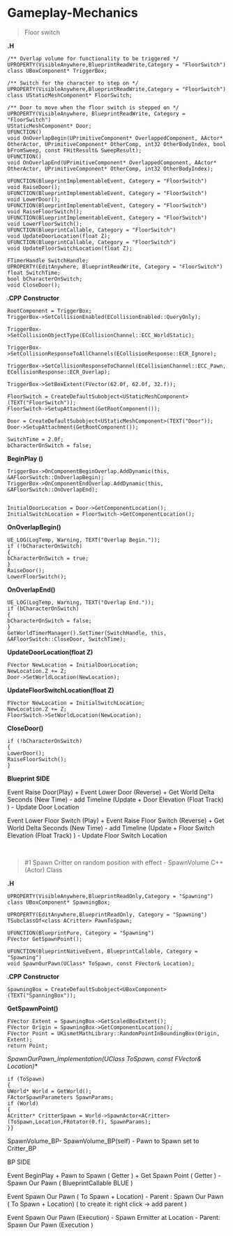 # Gameplay-Mechanics

> Floor switch
> 

**.H**
```
/** Overlap volume for functionality to be triggered */
UPROPERTY(VisibleAnywhere,BlueprintReadWrite,Category = "FloorSwitch")
class UBoxComponent* TriggerBox;
 
/** Switch for the character to step on */
UPROPERTY(VisibleAnywhere,BlueprintReadWrite,Category = "FloorSwitch")
class UStaticMeshComponent* FloorSwitch;
 
/** Door to move when the floor switch is stepped on */
UPROPERTY(VisibleAnywhere, BlueprintReadWrite, Category = "FloorSwitch")
UStaticMeshComponent* Door;
UFUNCTION()
void OnOverlapBegin(UPrimitiveComponent* OverlappedComponent, AActor* OtherActor, UPrimitiveComponent* OtherComp, int32 OtherBodyIndex, bool bFromSweep, const FHitResult& SweepResult);
UFUNCTION()
void OnOverlapEnd(UPrimitiveComponent* OverlappedComponent, AActor* OtherActor, UPrimitiveComponent* OtherComp, int32 OtherBodyIndex);

UFUNCTION(BlueprintImplementableEvent, Category = "FloorSwitch")
void RaiseDoor();
UFUNCTION(BlueprintImplementableEvent, Category = "FloorSwitch")
void LowerDoor();
UFUNCTION(BlueprintImplementableEvent, Category = "FloorSwitch")
void RaiseFloorSwitch();
UFUNCTION(BlueprintImplementableEvent, Category = "FloorSwitch")
void LowerFloorSwitch();
UFUNCTION(BlueprintCallable, Category = "FloorSwitch")
void UpdateDoorLocation(float Z);
UFUNCTION(BlueprintCallable, Category = "FloorSwitch")
void UpdateFloorSwitchLocation(float Z);

FTimerHandle SwitchHandle;
UPROPERTY(EditAnywhere, BlueprintReadWrite, Category = "FloorSwitch")
float SwitchTime;
bool bCharacterOnSwitch;
void CloseDoor();
```
**.CPP**
**Constructor**
```
RootComponent = TriggerBox;
TriggerBox->SetCollisionEnabled(ECollisionEnabled::QueryOnly); 
 
TriggerBox->SetCollisionObjectType(ECollisionChannel::ECC_WorldStatic);
 
TriggerBox->SetCollisionResponseToAllChannels(ECollisionResponse::ECR_Ignore);
 
TriggerBox->SetCollisionResponseToChannel(ECollisionChannel::ECC_Pawn, ECollisionResponse::ECR_Overlap);
 
TriggerBox->SetBoxExtent(FVector(62.0f, 62.0f, 32.f));
 
FloorSwitch = CreateDefaultSubobject<UStaticMeshComponent>(TEXT("FloorSwitch"));
FloorSwitch->SetupAttachment(GetRootComponent());
 
Door = CreateDefaultSubobject<UStaticMeshComponent>(TEXT("Door"));
Door->SetupAttachment(GetRootComponent());

SwitchTime = 2.0f;
bCharacterOnSwitch = false;
```

**BeginPlay ()**
```
TriggerBox->OnComponentBeginOverlap.AddDynamic(this, &AFloorSwitch::OnOverlapBegin);
TriggerBox->OnComponentEndOverlap.AddDynamic(this, &AFloorSwitch::OnOverlapEnd);


InitialDoorLocation = Door->GetComponentLocation();
InitialSwitchLocation = FloorSwitch->GetComponentLocation();
```


**OnOverlapBegin()**
```
UE_LOG(LogTemp, Warning, TEXT("Overlap Begin."));
if (!bCharacterOnSwitch) 
{
bCharacterOnSwitch = true;
}
RaiseDoor();
LowerFloorSwitch();
```

**OnOverlapEnd()**
```
UE_LOG(LogTemp, Warning, TEXT("Overlap End."));
if (bCharacterOnSwitch)
{
bCharacterOnSwitch = false;
}
GetWorldTimerManager().SetTimer(SwitchHandle, this, &AFloorSwitch::CloseDoor, SwitchTime);
```

**UpdateDoorLocation(float Z)**
```
FVector NewLocation = InitialDoorLocation;
NewLocation.Z += Z;
Door->SetWorldLocation(NewLocation);
```

**UpdateFloorSwitchLocation(float Z)**
```
FVector NewLocation = InitialSwitchLocation;
NewLocation.Z += Z;
FloorSwitch->SetWorldLocation(NewLocation);
```

**CloseDoor()**
```
if (!bCharacterOnSwitch)
{
LowerDoor();
RaiseFloorSwitch();
}
```

**Blueprint SIDE**

Event Raise Door(Play) + Event Lower Door (Reverse) + Get World Delta Seconds (New Time) -  add Timeline (Update + Door Elevation (Float Track) ) - Update Door Location

Event Lower Floor Switch (Play) + Event Raise Floor Switch (Reverse) + Get World Delta Seconds (New Time) -  add Timeline (Update + Floor Switch Elevation (Float Track) ) - Update Floor Switch Location

&nbsp;

> #1 Spawn Critter on random position with effect - SpawnVolume C++ (Actor) Class
> 

**.H**
```
UPROPERTY(VisibleAnywhere,BlueprintReadOnly,Category = "Spawning")
class UBoxComponent* SpawningBox;
 
UPROPERTY(EditAnywhere,BlueprintReadOnly, Category = "Spawning")
TSubclassOf<class ACritter> PawnToSpawn;
 
UFUNCTION(BlueprintPure, Category = "Spawning")
FVector GetSpawnPoint();
 
UFUNCTION(BlueprintNativeEvent, BlueprintCallable, Category = "Spawning")
void SpawnOurPawn(UClass* ToSpawn, const FVector& Location);
```
**.CPP**
**Constructor**
```
SpawningBox = CreateDefaultSubobject<UBoxComponent>(TEXT("SpanningBox"));
```
**GetSpawnPoint()**
```
FVector Extent = SpawningBox->GetScaledBoxExtent();
FVector Origin = SpawningBox->GetComponentLocation();
FVector Point = UKismetMathLibrary::RandomPointInBoundingBox(Origin, Extent);
return Point;
```
**SpawnOurPawn_Implementation(UClass* ToSpawn, const FVector& Location)**
```
if (ToSpawn)
{
UWorld* World = GetWorld();
FActorSpawnParameters SpawnParams;
if (World)
{
ACritter* CritterSpawn = World->SpawnActor<ACritter>(ToSpawn,Location,FRotator(0.f), SpawnParams);
}}
```

SpawnVolume_BP- SpawnVolume_BP(self) - Pawn to Spawn set to Critter_BP

BP SIDE 

Event BeginPlay + Pawn to Spawn ( Getter ) + Get Spawn Point ( Getter ) - Spawn Our Pawn ( BlueprintCallable BLUE )

Event Spawn Our Pawn ( To Spawn + Location) - Parent : Spawn Our Pawn ( To Spawn + Location)   ( to create it:  right click -> add parent )

Event Spawn Our Pawn (Execution) - Spawn Ermitter at Location - Parent: Spawn Our Pawn (Execution )






